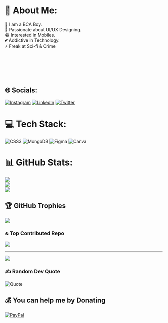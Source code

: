 # 💫 About Me:
🔭 I am a BCA Boy.<br>🌈 Passionate about UI/UX Designing.<br>😁 Interested in Mobiles.<br>💕 Addictive in Technology.<br>⚡ Freak at Sci-fi & Crime <br><br><br><br><br><br>


## 🌐 Socials:
[![Instagram](https://img.shields.io/badge/Instagram-%23E4405F.svg?logo=Instagram&logoColor=white)](https://instagram.com/ruby_the_vapz) [![LinkedIn](https://img.shields.io/badge/LinkedIn-%230077B5.svg?logo=linkedin&logoColor=white)](https://linkedin.com/in/manickarajv) [![Twitter](https://img.shields.io/badge/Twitter-%231DA1F2.svg?logo=Twitter&logoColor=white)](https://twitter.com/RbY__Rj) 

# 💻 Tech Stack:
![CSS3](https://img.shields.io/badge/css3-%231572B6.svg?style=plastic&logo=css3&logoColor=white) ![MongoDB](https://img.shields.io/badge/MongoDB-%234ea94b.svg?style=plastic&logo=mongodb&logoColor=white) 	![Figma](https://img.shields.io/badge/figma-%23F24E1E.svg?style=plastic&logo=figma&logoColor=white) ![Canva](https://img.shields.io/badge/Canva-%2300C4CC.svg?style=plastic&logo=Canva&logoColor=white)
# 📊 GitHub Stats:
![](https://github-readme-stats.vercel.app/api?username=RbY-Rj&theme=radical&hide_border=false&include_all_commits=true&count_private=true)<br/>
![](https://github-readme-streak-stats.herokuapp.com/?user=RbY-Rj&theme=radical&hide_border=false)<br/>
![](https://github-readme-stats.vercel.app/api/top-langs/?username=RbY-Rj&theme=radical&hide_border=false&include_all_commits=true&count_private=true&layout=compact)

## 🏆 GitHub Trophies
![](https://github-profile-trophy.vercel.app/?username=RbY-Rj&theme=onedark&no-frame=false&no-bg=true&margin-w=4)

### 🔝 Top Contributed Repo
![](https://github-contributor-stats.vercel.app/api?username=RbY-Rj&limit=5&theme=chalk&combine_all_yearly_contributions=true)

---
[![](https://visitcount.itsvg.in/api?id=RbY-Rj&icon=8&color=1)](https://visitcount.itsvg.in)

### ✍️ Random Dev Quote
 ![Quote](https://github-readme-quotes.herokuapp.com/quote?quoteCategory=motivational)


  ## 💰 You can help me by Donating
  [![PayPal](https://img.shields.io/badge/PayPal-00457C?style=for-the-badge&logo=paypal&logoColor=white)](https://paypal.me/RbYRj) 

  

